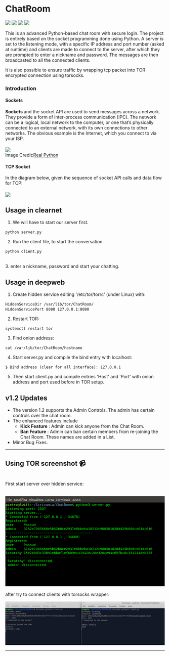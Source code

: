 # ChatRoom
![](https://img.shields.io/apm/l/vim-mode?style=plastic)
![](https://img.shields.io/pypi/pyversions/Django?style=plastic)
![](https://img.shields.io/github/last-commit/IamLucif3r/Chat-On)
![](https://img.shields.io/github/commit-activity/w/IamLucif3r/Chat-On?style=plastic)


This is an advanced Python-based chat room with secure login. The project is entirely based on the socket programming done using Python. A server is set to the listening mode, with a specific IP address and port number (asked at runtime) and clients are made to connect to the server, after which they are prompted to enter a nickname and password. The messages are then broadcasted to all the connected clients.

It is also possible to ensure traffic by wrapping tcp packet into TOR encrypted connection using torsocks.

### Introduction

#### Sockets
<b> Sockets </b> and the socket API are used to send messages across a network. They provide a form of inter-process communication (IPC). The network can be a logical, local network to the computer, or one that’s physically connected to an external network, with its own connections to other networks. The obvious example is the Internet, which you connect to via your ISP. <br><br>
<img align="center" height=300px src=https://github.com/IamLucif3r/Chat-On/blob/main/assets/Python-Sockets-Tutorial_Watermarked.webp> <br>
Image Credit:[Real Python](https://realpython.com/python-sockets/)

#### TCP Socket
In the diagram below, given the sequence of socket API calls and data flow for TCP:
<br><br>
<img align="center" src=https://github.com/IamLucif3r/Chat-On/blob/main/assets/Screenshot%20at%202021-05-21%2010-47-40.png height=500px>

## Usage in clearnet

1. We will have to start our server first.
``` shell
python server.py
```
2. Run the client file, to start the conversation. 
``` shell
python client.py
```
<br>
3. enter a nickname, password and start your chatting.

## Usage in deepweb
1. Create hidden service editing '/etc/tor/torrc' (under Linux) with:
```shell
HiddenServiceDir /var/lib/tor/ChatRoom/
HiddenServicePort 8080 127.0.0.1:8080
```

2. Restart TOR:
```shell
systemctl restart tor
```

3. Find onion address:
```shell
cat /var/lib/tor/ChatRoom/hostname
```

4. Start server.py and compile the bind entry with localhost:
```shell
$ Bind address (clear for all interface): 127.0.0.1
```

5. Then start client.py and compile entries 'Host' and 'Port' with onion address and port used before in TOR setup.

## v1.2 Updates
- The version 1.2 supports the Admin Controls. The admin has certain controls over the chat room.
- The enhanced features include
  - <b>Kick Feature</b> : Admin can kick anyone from the Chat Room.
  - <b>Ban Feature</b> : Admin can ban certain members from re-joining the Chat Room. These names are added in a List.
- Minor Bug Fixes.

<hr>

## Using TOR screenshot 📹
<br>
First start server over hidden service:
<br><br>

![](https://github.com/ScratchyCode/ChatRoom/blob/main/screen/server.png)

after try to connect clients with torsocks wrapper:

![](https://github.com/ScratchyCode/ChatRoom/blob/main/screen/client.png)

<hr>
